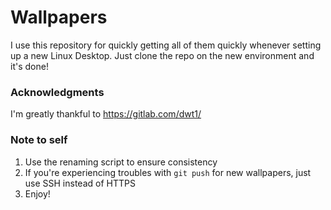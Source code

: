 # Wallpapers
I use this repository for quickly getting all of them quickly whenever setting up a new Linux Desktop.
Just clone the repo on the new environment and it's done!

### Acknowledgments
I'm greatly thankful to https://gitlab.com/dwt1/

### Note to self
1. Use the renaming script to ensure consistency
2. If you're experiencing troubles with <code>git push</code> for new wallpapers, just use SSH instead of HTTPS
3. Enjoy!
